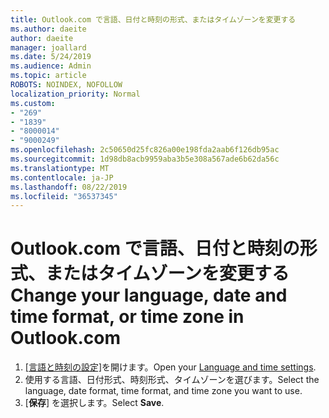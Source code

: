 ```yaml
---
title: Outlook.com で言語、日付と時刻の形式、またはタイムゾーンを変更する
ms.author: daeite
author: daeite
manager: joallard
ms.date: 5/24/2019
ms.audience: Admin
ms.topic: article
ROBOTS: NOINDEX, NOFOLLOW
localization_priority: Normal
ms.custom:
- "269"
- "1839"
- "8000014"
- "9000249"
ms.openlocfilehash: 2c50650d25fc826a00e198fda2aab6f126db95ac
ms.sourcegitcommit: 1d98db8acb9959aba3b5e308a567ade6b62da56c
ms.translationtype: MT
ms.contentlocale: ja-JP
ms.lasthandoff: 08/22/2019
ms.locfileid: "36537345"
---
```

# <a name="change-your-language-date-and-time-format-or-time-zone-in-outlookcom"></a><span data-ttu-id="47d1b-102">Outlook.com で言語、日付と時刻の形式、またはタイムゾーンを変更する</span><span class="sxs-lookup"><span data-stu-id="47d1b-102">Change your language, date and time format, or time zone in Outlook.com</span></span>

1. <span data-ttu-id="47d1b-103">[[言語と時刻の設定]](https://go.microsoft.com/fwlink/?linkid=2085505)を開けます。</span><span class="sxs-lookup"><span data-stu-id="47d1b-103">Open your [Language and time settings](https://go.microsoft.com/fwlink/?linkid=2085505).</span></span>
1. <span data-ttu-id="47d1b-104">使用する言語、日付形式、時刻形式、タイムゾーンを選びます。</span><span class="sxs-lookup"><span data-stu-id="47d1b-104">Select the language, date format, time format, and time zone you want to use.</span></span>
1. <span data-ttu-id="47d1b-105">[**保存**] を選択します。</span><span class="sxs-lookup"><span data-stu-id="47d1b-105">Select **Save**.</span></span>